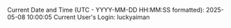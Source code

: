 Current Date and Time (UTC - YYYY-MM-DD HH:MM:SS formatted): 2025-05-08 10:00:05
Current User's Login: luckyaiman
